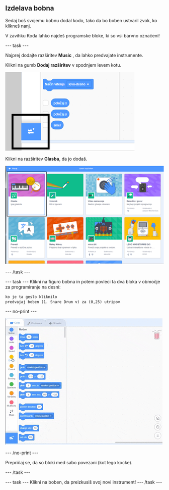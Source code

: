 ## Izdelava bobna

Sedaj boš svojemu bobnu dodal kodo, tako da bo boben ustvaril zvok, ko klikneš nanj.

V zavihku Koda lahko najdeš programske bloke, ki so vsi barvno označeni!

\--- task \---

Najprej dodajte razširitev **Music** , da lahko predvajate instrumente.

Klikni na gumb **Dodaj razširitev** v spodnjem levem kotu.

![označen je gumb za razširitev](images/add-extension-annotated.png)

Klikni na razširitev **Glasba**, da jo dodaš.

![označena je zvočna razširitev](images/click-music-annotated.png)

\--- /task \---

\--- task \--- Klikni na figuro bobna in potem povleci ta dva bloka v območje za programiranje na desni:

```blocks3
ko je ta geslo kliknilo
predvajaj boben (1. Snare Drum v) za (0,25) utripov
```

\--- no-print \---

![posnetek zaslona](images/connect-block.gif)

\--- /no-print \---

Prepričaj se, da so bloki med sabo povezani (kot lego kocke).

\--- /task \---

\--- task \--- Klikni na boben, da preizkusiš svoj novi instrument! \--- /task \---